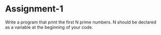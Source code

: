 # Assignment-1
Write a program that print the first N prime numbers. N should be declared as a variable at the beginning of your code.
